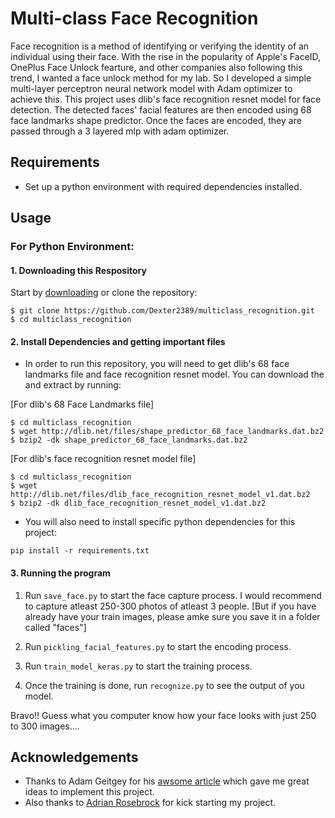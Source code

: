 # Multi-class Face Recognition
Face recognition is a method of identifying or verifying the identity of an individual using their face. With the rise in the popularity of Apple's FaceID, OnePlus Face Unlock fearture, and other companies also following this trend, I wanted a face unlock method for my lab. So I developed a simple multi-layer perceptron neural network model with Adam optimizer to achieve this.
This project uses dlib's face recognition resnet model for face detection. The detected faces' facial features are then encoded using 68 face landmarks shape predictor. Once the faces are encoded, they are passed through a 3 layered mlp with adam optimizer.

## Requirements
* Set up a python environment with required dependencies installed.

## Usage
### For Python Environment:
#### 1. Downloading this Respository
  Start by [downloading](https://github.com/Dexter2389/multiclass_recognition/archive/master.zip) or clone the repository:
  
  ```
  $ git clone https://github.com/Dexter2389/multiclass_recognition.git
  $ cd multiclass_recognition
  ```

#### 2. Install Dependencies and getting important files
  * In order to run this repository, you will need to get dlib's 68 face landmarks file and face recognition resnet model. You can download the and extract by running:

  [For dlib's 68 Face Landmarks file]
  ```
  $ cd multiclass_recognition
  $ wget http://dlib.net/files/shape_predictor_68_face_landmarks.dat.bz2
  $ bzip2 -dk shape_predictor_68_face_landmarks.dat.bz2
  ```

  [For dlib's face recognition resnet model file]
  ```
  $ cd multiclass_recognition
  $ wget http://dlib.net/files/dlib_face_recognition_resnet_model_v1.dat.bz2
  $ bzip2 -dk dlib_face_recognition_resnet_model_v1.dat.bz2
  ```
  * You will also need to install specific python dependencies for this project:
  
  ```
  pip install -r requirements.txt
  ```

#### 3. Running the program
  1. Run ```save_face.py``` to start the face capture process. I would recommend to capture atleast 250-300 photos of atleast 3 people.
  [But if you have already have your train images, please amke sure you save it in a folder called "faces"]

  2. Run ```pickling_facial_features.py``` to start the encoding process.

  3. Run ```train_model_keras.py``` to start the training process.

  4. Once the training is done, run ```recognize.py``` to see the output of you model.

Bravo!! Guess what you computer know how your face looks with just 250 to 300 images....

## Acknowledgements
  * Thanks to Adam Geitgey for his [awsome article](https://medium.com/@ageitgey/machine-learning-is-fun-part-4-modern-face-recognition-with-deep-learning-c3cffc121d78) which gave me great ideas to implement this project.
  * Also thanks to [Adrian Rosebrock](https://www.pyimagesearch.com/2018/06/18/face-recognition-with-opencv-python-and-deep-learning/) for kick starting my project.
